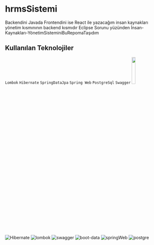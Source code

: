 # hrmsSistemi
Backendini Javada Frontendini ise React ile yazacağım insan kaynakları yönetim kısmınının backend kısmıdır
Eclipse Sorunu yüzünden İnsan-Kaynakları-YönetimSisteminiBuRepomaTaşıdım
## Kullanılan Teknolojiler 
`Lombok`
`Hibernate`
`SpringDataJpa`
`Spring Web`
`PostgreSql`
`Swagger`
<img src="https://user-images.githubusercontent.com/74687192/120121937-b9c38180-c1ae-11eb-8b7f-2e4ad3197598.jpg" width="15%" height="15%" />
![Hibernate](https://user-images.githubusercontent.com/74687192/120121937-b9c38180-c1ae-11eb-8b7f-2e4ad3197598.jpg)
![lombok](https://user-images.githubusercontent.com/74687192/120121939-ba5c1800-c1ae-11eb-8327-67e22b7c7664.png)
![swagger](https://user-images.githubusercontent.com/74687192/120121941-baf4ae80-c1ae-11eb-86b1-5647438c8b4a.png)
![boot-data](https://user-images.githubusercontent.com/74687192/120121942-bb8d4500-c1ae-11eb-8234-838d69081b18.png)
![springWeb](https://user-images.githubusercontent.com/74687192/120121943-bb8d4500-c1ae-11eb-8a9d-f7afabafd3d6.png)
![postgre](https://user-images.githubusercontent.com/74687192/120121946-bd570880-c1ae-11eb-9278-e159bbba8808.jpeg)
